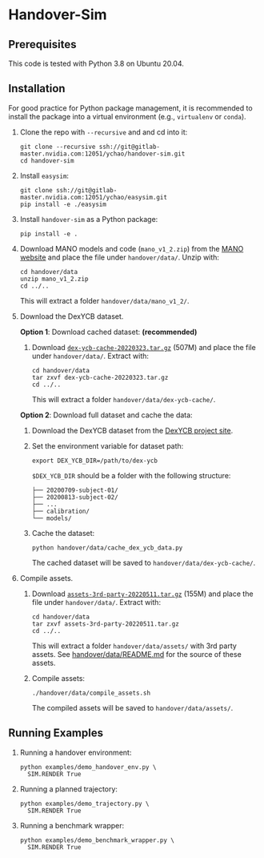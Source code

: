 # Handover-Sim

## Prerequisites

This code is tested with Python 3.8 on Ubuntu 20.04.

## Installation

For good practice for Python package management, it is recommended to install the package into a virtual environment (e.g., `virtualenv` or `conda`).

1. Clone the repo with `--recursive` and and cd into it:

    ```Shell
    git clone --recursive ssh://git@gitlab-master.nvidia.com:12051/ychao/handover-sim.git
    cd handover-sim
    ```

2. Install `easysim`:

    ```Shell
    git clone ssh://git@gitlab-master.nvidia.com:12051/ychao/easysim.git
    pip install -e ./easysim
    ```

3. Install `handover-sim` as a Python package:

    ```Shell
    pip install -e .
    ```

4. Download MANO models and code (`mano_v1_2.zip`) from the [MANO website](https://mano.is.tue.mpg.de) and place the file under `handover/data/`. Unzip with:

    ```Shell
    cd handover/data
    unzip mano_v1_2.zip
    cd ../..
    ```

    This will extract a folder `handover/data/mano_v1_2/`.

5. Download the DexYCB dataset.

    **Option 1**: Download cached dataset: **(recommended)**

    1. Download [`dex-ycb-cache-20220323.tar.gz`](https://drive.google.com/uc?export=download&id=1Jqe2iqI7inoEdE3BL4vEs25eT5M7aUHd) (507M) and place the file under `handover/data/`. Extract with:

        ```Shell
        cd handover/data
        tar zxvf dex-ycb-cache-20220323.tar.gz
        cd ../..
        ```

        This will extract a folder `handover/data/dex-ycb-cache/`.

    **Option 2**: Download full dataset and cache the data:

    1. Download the DexYCB dataset from the [DexYCB project site](https://dex-ycb.github.io).

    2. Set the environment variable for dataset path:

        ```Shell
        export DEX_YCB_DIR=/path/to/dex-ycb
        ```

        `$DEX_YCB_DIR` should be a folder with the following structure:

        ```Shell
        ├── 20200709-subject-01/
        ├── 20200813-subject-02/
        ├── ...
        ├── calibration/
        └── models/
        ```

    3. Cache the dataset:

        ```Shell
        python handover/data/cache_dex_ycb_data.py
        ```

        The cached dataset will be saved to `handover/data/dex-ycb-cache/`.

6. Compile assets.

    1. Download [`assets-3rd-party-20220511.tar.gz`](https://drive.google.com/uc?export=download&id=1tDiXvW5vwJDOCgK61VEsFaZ7Z00gF0vj) (155M) and place the file under `handover/data/`. Extract with:

        ```Shell
        cd handover/data
        tar zxvf assets-3rd-party-20220511.tar.gz
        cd ../..
        ```

        This will extract a folder `handover/data/assets/` with 3rd party assets. See [handover/data/README.md](./handover/data/README.md) for the source of these assets.

    2. Compile assets:

        ```Shell
        ./handover/data/compile_assets.sh
        ```

        The compiled assets will be saved to `handover/data/assets/`.

## Running Examples

1. Running a handover environment:

    ```Shell
    python examples/demo_handover_env.py \
      SIM.RENDER True
    ```

2. Running a planned trajectory:

    ```Shell
    python examples/demo_trajectory.py \
      SIM.RENDER True
    ```

3. Running a benchmark wrapper:

    ```Shell
    python examples/demo_benchmark_wrapper.py \
      SIM.RENDER True
    ```
